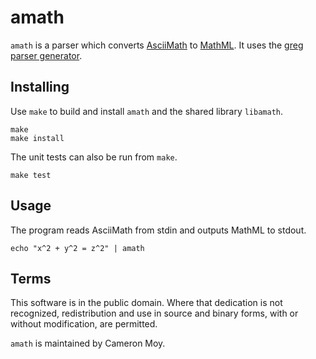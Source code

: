 # amath

`amath` is a parser which converts [AsciiMath] to [MathML]. It uses the
[greg parser generator][greg].

## Installing

Use `make` to build and install `amath` and the shared library `libamath`.

	make
	make install

The unit tests can also be run from `make`.

	make test

## Usage

The program reads AsciiMath from stdin and outputs MathML to stdout.

	echo "x^2 + y^2 = z^2" | amath

## Terms

This software is in the public domain. Where that dedication is not
recognized, redistribution and use in source and binary forms, with or
without modification, are permitted.

`amath` is maintained by Cameron Moy.

[AsciiMath]: http://asciimath.org
[MathML]: https://www.w3.org/TR/MathML
[greg]: https://github.com/ooc-lang/greg
